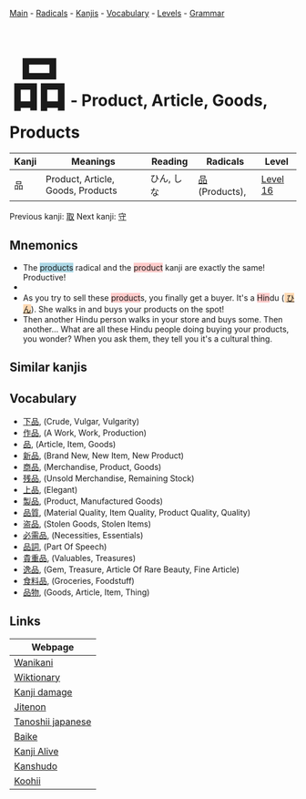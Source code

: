 <style> bigfont {font-size: 100px}</style>
[Main](../index.md) -
[Radicals](../radicals.md) -
[Kanjis](../kanjis.md) -
[Vocabulary](../vocabulary.md) -
[Levels](../levels.md) -
[Grammar](../grammar.md)
# <bigfont> 品</bigfont> - Product, Article, Goods, Products 

| Kanji | Meanings | Reading | Radicals | Level |
| --- | --- | --- | --- | --- |
| 品 | Product, Article, Goods, Products | ひん, しな | [品](../radicals/品.md) (Products),  | [Level 16](../levels/wk_level16.md) |

Previous kanji: [取](取.md) Next kanji: [守](守.md) 

## Mnemonics
 * The <span style="background-color:#ADD8E6"> products</span> radical and the <span style="background-color:#ffcccb"> product</span> kanji are exactly the same! Productive!
* 
* As you try to sell these <span style="background-color:#ffcccb"> product</span>s, you finally get a buyer. It's a <span style="background-color:#ffcccb"> Hin</span>du (<span style="background-color:#fed8b1"> [ひん](https://jisho.org/search/ひん)</span>). She walks in and buys your products on the spot!
* Then another Hindu person walks in your store and buys some. Then another... What are all these Hindu people doing buying your products, you wonder? When you ask them, they tell you it's a cultural thing.


## Similar kanjis
 


## Vocabulary
 * [下品](../vocabulary/品.md), (Crude, Vulgar, Vulgarity)
* [作品](../vocabulary/品.md), (A Work, Work, Production)
* [品](../vocabulary/品.md), (Article, Item, Goods)
* [新品](../vocabulary/品.md), (Brand New, New Item, New Product)
* [商品](../vocabulary/品.md), (Merchandise, Product, Goods)
* [残品](../vocabulary/品.md), (Unsold Merchandise, Remaining Stock)
* [上品](../vocabulary/品.md), (Elegant)
* [製品](../vocabulary/品.md), (Product, Manufactured Goods)
* [品質](../vocabulary/品.md), (Material Quality, Item Quality, Product Quality, Quality)
* [盗品](../vocabulary/品.md), (Stolen Goods, Stolen Items)
* [必需品](../vocabulary/品.md), (Necessities, Essentials)
* [品詞](../vocabulary/品.md), (Part Of Speech)
* [貴重品](../vocabulary/品.md), (Valuables, Treasures)
* [逸品](../vocabulary/品.md), (Gem, Treasure, Article Of Rare Beauty, Fine Article)
* [食料品](../vocabulary/品.md), (Groceries, Foodstuff)
* [品物](../vocabulary/品.md), (Goods, Article, Item, Thing)



## Links 

| Webpage |
| --- |
| [Wanikani          ](https://www.wanikani.com/kanji/品) |
| [Wiktionary        ](https://en.wiktionary.org/wiki/品) |
| [Kanji damage      ](http://www.kanjidamage.com/kanji/search?utf8=✓&q=品) |
| [Jitenon           ](https://jitenon.com/kanji/品) |
| [Tanoshii japanese ](https://www.tanoshiijapanese.com/dictionary/kanji.cfm?k=品) |
| [Baike             ](https://baike.baidu.com/item/品) |
| [Kanji Alive       ](https://app.kanjialive.com/品) |
| [Kanshudo          ](https://www.kanshudo.com/searchmn?q=品) |
| [Koohii            ](https://kanji.koohii.com/study/kanji/品) |
